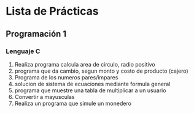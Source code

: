 # Lista de Prácticas
## Programación 1
### Lenguaje C
1. Realiza programa calcula area de circulo, radio positivo
2. programa que da cambio, segun monto y costo de producto (cajero)
3. Programa de los numeros pares/impares
4. solucion de sistema de ecuaciones mediante formula general
5. programa que muestre una tabla de multiplicar a un usuario
6. Convertir a mayusculas
7. Realiza un programa que simule un monedero
